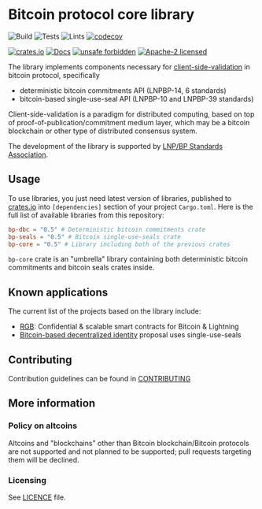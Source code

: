 # Bitcoin protocol core library

![Build](https://github.com/LNP-BP/bp-core/workflows/Build/badge.svg)
![Tests](https://github.com/LNP-BP/bp-core/workflows/Tests/badge.svg)
![Lints](https://github.com/LNP-BP/bp-core/workflows/Lints/badge.svg)
[![codecov](https://codecov.io/gh/LNP-BP/bp-core/branch/master/graph/badge.svg)](https://codecov.io/gh/LNP-BP/bp-core)

[![crates.io](https://img.shields.io/crates/v/bp-core)](https://crates.io/crates/bp-core)
[![Docs](https://docs.rs/bp-core/badge.svg)](https://docs.rs/bp-core)
[![unsafe forbidden](https://img.shields.io/badge/unsafe-forbidden-success.svg)](https://github.com/rust-secure-code/safety-dance/)
[![Apache-2 licensed](https://img.shields.io/crates/l/bp-core)](./LICENSE)

The library implements components necessary for [client-side-validation] in bitcoin 
protocol, specifically
- deterministic bitcoin commitments API (LNPBP-14, 6 standards)
- bitcoin-based single-use-seal API (LNPBP-10 and LNPBP-39 standards)

Client-side-validation is a paradigm for distributed computing, based on top of
proof-of-publication/commitment medium layer, which may be a bitcoin blockchain
or other type of distributed consensus system.

The development of the library is supported by [LNP/BP Standards Association](https://lnp-bp.org).


## Usage

To use libraries, you just need latest version of libraries, published to 
[crates.io](https://crates.io) into `[dependencies]` section of your project 
`Cargo.toml`. Here is the full list of available libraries from this repository:

```toml
bp-dbc = "0.5" # Deterministic bitcoin commitments crate
bp-seals = "0.5" # Bitcoin single-use-seals crate
bp-core = "0.5" # Library including both of the previous crates
```

`bp-core` crate is an "umbrella" library containing both deterministic bitcoin
commitments and bitcoin seals crates inside.


## Known applications

The current list of the projects based on the library include:
* [RGB](https://github.com/LNP-BP/rgb-node): Confidential & scalable smart
  contracts for Bitcoin & Lightning
* [Bitcoin-based decentralized identity](https://lists.linuxfoundation.org/pipermail/bitcoin-dev/2021-February/018381.html) 
  proposal uses single-use-seals


## Contributing

Contribution guidelines can be found in [CONTRIBUTING](CONTRIBUTING.md)


## More information

### Policy on altcoins

Altcoins and "blockchains" other than Bitcoin blockchain/Bitcoin protocols are 
not supported and not planned to be supported; pull requests targeting them will 
be declined.

### Licensing

See [LICENCE](LICENSE) file.


[rust-bitcoin]: https://github.com/rust-bitcoin/rust-bitcoin
[descriptor-wallet]: https://github.com/LNP-BP/descriptor-wallet
[client-side-validation]: https://docs.rs/client_side_validation/
